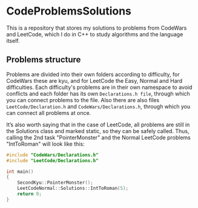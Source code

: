 # CodeProblemsSolutions
This is a repository that stores my solutions to problems from CodeWars and LeetCode, which I do in C++ to study algorithms and the language itself.

## Problems structure
Problems are divided into their own folders according to difficulty, for CodeWars these are kyu, and for LeetCode the Easy, Normal and Hard difficulties. Each difficulty's problems are in their own namespace to avoid conflicts and each folder has its own `Declarations.h file`, through which you can connect problems to the file. Also there are also files `LeetCode/Declaration.h` and `CodeWars/Declarations.h`, through which you can connect all problems at once.

It’s also worth saying that in the case of LeetCode, all problems are still in the Solutions class and marked static, so they can be safely called. Thus, calling the 2nd task "PointerMonster" and the Normal LeetCode problems "IntToRoman" will look like this:

```cpp
#include "CodeWars/Declarations.h"
#include "LeetCode/Declarations.h"

int main()
{
    SecondKyu::PointerMonster();
    LeetCodeNormal::Solutions::IntToRoman(5);
    return 0;
}
```
